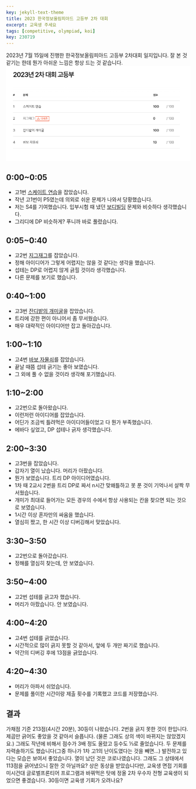 ```yaml
---
key: jekyll-text-theme
title: 2023 한국정보올림피아드 고등부 2차 대회
excerpt: 교육생 주세요
tags: [competitive, olympiad, koi]
key: 230719
---
```

2023년 7월 15일에 진행한 한국정보올림피아드 고등부 2차대회 일지입니다. 잘 본 것 같기는 한데 뭔가 아쉬운 느낌은 항상 드는 것 같습니다.\
<img class="fit-picture"
     src="https://github.com/Annyeong-One/blog/blob/master/assets/koi232.png"
     alt="KOI score">
## 0:00~0:05
- 고1번 [스케이트 연습](https://www.acmicpc.net/problem/28324)을 잡았습니다.
- 작년 고1번이 P5였는데 의외로 쉬운 문제가 나와서 당황했습니다.
- 저는 S4를 기여했습니다. 입부시험 때 냈던 [보디빌딩](https://www.acmicpc.net/problem/27952) 문제와 비슷하다 생각했습니다.
- 그리디에 DP 비슷하게? 푸니까 바로 풀렸습니다.
## 0:05~0:40
- 고2번 [지그재그](https://www.acmicpc.net/problem/28327)를 잡았습니다.
- 정해 아이디어가 그렇게 어렵지는 않을 것 같다는 생각을 했습니다.
- 섭테는 DP로 어렵지 않게 긁힐 것이라 생각했습니다.
- 다른 문제를 보기로 했습니다.
## 0:40~1:00
- 고3번 [잔디밭의 개미굴](https://www.acmicpc.net/problem/28328)을 잡았습니다.
- 트리에 강한 편이 아니어서 좀 무서웠습니다.
- 매우 대략적인 아이디어만 잡고 돌아갔습니다.
## 1:00~1:10
- 고4번 [바보 자물쇠](https://www.acmicpc.net/problem/28329)를 잡았습니다.
- 끝날 때쯤 섭테 긁기는 좋아 보였습니다.
- 그 외에 풀 수 없을 것이라 생각해 포기했습니다.
## 1:10~2:00
- 고2번으로 돌아왔습니다.
- 이런저런 아이디어를 잡았습니다.
- 어딘가 조금씩 틀려먹은 아이디어들이었고 다 뭔가 부족했습니다.
- 에바다 싶었고, DP 섭테나 긁자 생각했습니다.
## 2:00~3:30
- 고3번을 잡았습니다.
- 갑자기 열이 났습니다. 머리가 아팠습니다.
- 뭔가 보였습니다. 트리 DP 아이디어였습니다.
- 1차 때 2교시 2번을 트리 DP로 짜서 n시간 맞왜틀하고 못 푼 것이 기억나서 살짝 무서웠습니다.
- 개미가 최대로 들어가는 모든 경우의 수에서 항상 사용되는 칸을 찾으면 되는 것으로 보였습니다.
- 1시간 이상 혼자만의 싸움을 했습니다.
- 열심히 짰고, 한 시간 이상 디버깅해서 맞았습니다.
## 3:30~3:50
- 고2번으로 돌아갔습니다.
- 정해를 열심히 찾는데, 안 보였습니다.
## 3:50~4:00
- 고2번 섭테를 긁고자 했습니다.
- 머리가 아팠습니다. 안 보였습니다.
## 4:00~4:20
- 고4번 섭테를 긁었습니다.
- 시간적으로 많이 긁지 못할 것 같아서, 앞에 두 개만 짜기로 했습니다.
- 약간의 디버깅 후에 13점을 긁었습니다.
## 4:20~4:30
- 머리가 아파서 쉬었습니다.
- 문제를 풀이한 시간이랑 제출 횟수를 기록했고 코드를 저장했습니다.
## 결과
가채점 기준 213점(4시간 20분), 30등이 나왔습니다.
2번을 긁지 못한 것이 한입니다. 제곱만 긁어도 좋았을 것 같아서 슬픕니다. (물론 그래도 상의 색이 바뀌지는 않았겠지요.)
그래도 작년에 비해서 점수가 3배 정도 올랐고 등수도 ⅓로 줄었습니다. 두 문제를 자력솔하기도 했습니다(그중 하나가 1차 고1의 난이도였다는 것을 빼면...) 발전하고 있다는 모습은 보여서 좋았습니다.
열이 났던 것은 코로나였습니다. 그래도 그 상태에서 113점을 긁어냈으니 잘한 것 아닐까요?
상은 동상을 받았습니다만, 교육생 면접 기회를 미시건대 글로벌프론티어 프로그램과 바꿔먹은 탓에 정올 2차 우수자 전형 교육생이 되었으면 좋겠습니다. 30등이면 교육생 기회가 오려나요?

